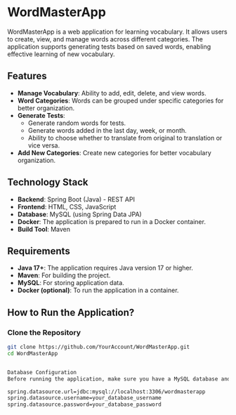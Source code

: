 # WordMasterApp

WordMasterApp is a web application for learning vocabulary. It allows users to create, view, and manage words across different categories. The application supports generating tests based on saved words, enabling effective learning of new vocabulary.

## Features

- **Manage Vocabulary**: Ability to add, edit, delete, and view words.
- **Word Categories**: Words can be grouped under specific categories for better organization.
- **Generate Tests**:
  - Generate random words for tests.
  - Generate words added in the last day, week, or month.
  - Ability to choose whether to translate from original to translation or vice versa.
- **Add New Categories**: Create new categories for better vocabulary organization.

## Technology Stack

- **Backend**: Spring Boot (Java) - REST API
- **Frontend**: HTML, CSS, JavaScript
- **Database**: MySQL (using Spring Data JPA)
- **Docker**: The application is prepared to run in a Docker container.
- **Build Tool**: Maven

## Requirements

- **Java 17+**: The application requires Java version 17 or higher.
- **Maven**: For building the project.
- **MySQL**: For storing application data.
- **Docker (optional)**: To run the application in a container.

## How to Run the Application?

### Clone the Repository

```bash
git clone https://github.com/YourAccount/WordMasterApp.git
cd WordMasterApp


Database Configuration
Before running the application, make sure you have a MySQL database and update the src/main/resources/application.properties file:

spring.datasource.url=jdbc:mysql://localhost:3306/wordmasterapp
spring.datasource.username=your_database_username
spring.datasource.password=your_database_password

